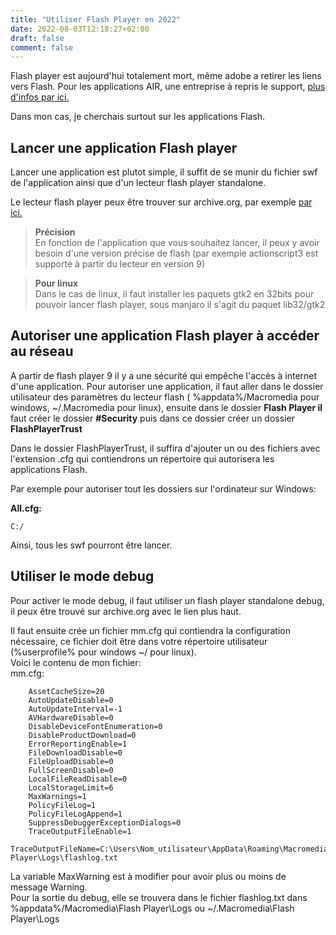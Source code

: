 ```yaml
---
title: "Utiliser Flash Player en 2022"
date: 2022-08-03T12:18:27+02:00
draft: false
comment: false
---
```


Flash player est aujourd'hui totalement mort, même adobe a retirer les liens vers Flash. Pour les applications AIR, une entreprise à repris le support, [plus d'infos par ici.](https://airsdk.harman.com/runtime)

Dans mon cas, je cherchais surtout sur les applications Flash. 

## **Lancer une application Flash player**

Lancer une application est plutot simple, il suffit de se munir du fichier swf de l'application ainsi que d'un lecteur flash player standalone.

Le lecteur flash player peux être trouver sur archive.org, par exemple [par ici.](https://archive.org/details/standaloneflashplayers)

> **Précision**  
> En fonction de l'application que vous souhaitez lancer, il peux y avoir besoin d'une version précise de flash (par exemple actionscript3 est supporté à partir du lecteur en version 9)

> **Pour linux**  
> Dans le cas de linux, il faut installer les paquets gtk2 en 32bits pour pouvoir lancer flash player, sous manjaro il s'agit du paquet lib32/gtk2


## **Autoriser une application Flash player à accéder au réseau**

A partir de flash player 9 il y a une sécurité qui empêche l'accès à internet d'une application. Pour autoriser une application, il faut aller dans le dossier utilisateur des paramètres du lecteur flash ( %appdata%/Macromedia pour windows, ~/.Macromedia pour linux), ensuite dans le dossier **Flash Player il** faut créer le dossier **#Security** puis dans ce dossier créer un dossier **FlashPlayerTrust**

Dans le dossier FlashPlayerTrust, il suffira d'ajouter un ou des fichiers avec l'extension .cfg qui contiendrons un répertoire qui autorisera les applications Flash.

Par exemple pour autoriser tout les dossiers sur l'ordinateur sur Windows:

**All.cfg:**
```
C:/
```

Ainsi, tous les swf pourront être lancer.


## **Utiliser le mode debug**

Pour activer le mode debug, il faut utiliser un flash player standalone debug, il peux être trouvé sur archive.org avec le lien plus haut.

Il faut ensuite crée un fichier mm.cfg qui contiendra la configuration nécessaire, ce fichier doit être dans votre répertoire utilisateur (%userprofile% pour windows ~/ pour linux).  
Voici le contenu de mon fichier:  
mm.cfg:
```
    AssetCacheSize=20
    AutoUpdateDisable=0
    AutoUpdateInterval=-1
    AVHardwareDisable=0
    DisableDeviceFontEnumeration=0
    DisableProductDownload=0
    ErrorReportingEnable=1
    FileDownloadDisable=0
    FileUploadDisable=0
    FullScreenDisable=0
    LocalFileReadDisable=0
    LocalStorageLimit=6
    MaxWarnings=1
    PolicyFileLog=1
    PolicyFileLogAppend=1
    SuppressDebuggerExceptionDialogs=0
    TraceOutputFileEnable=1
     TraceOutputFileName=C:\Users\Nom_utilisateur\AppData\Roaming\Macromedia\Flash Player\Logs\flashlog.txt
```

La variable MaxWarning est à modifier pour avoir plus ou moins de message Warning.  
Pour la sortie du debug, elle se trouvera dans le fichier flashlog.txt dans %appdata%/Macromedia\Flash Player\Logs ou ~/.Macromedia\Flash Player\Logs


